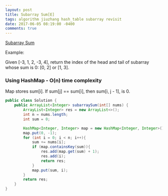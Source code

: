 ```yaml
---
layout: post
title: Subarray Sum[E]
tags: algorithm jiuzhang hash_table subarray revisit
date: 2017-06-05 08:19:00 -0400
comments: true
---
```

<a href="http://www.lintcode.com/en/problem/subarray-sum/" target="_blank">Subarray Sum</a>

Example:

Given [-3, 1, 2, -3, 4], return the index of the head and tail of subarray whose sum is 0: [0, 2] or [1, 3].

### Using HashMap - O(n) time complexity

Map stores sum[i]. If sum[j] == sum[i], then sum[i, j - 1], is 0.

```java
public class Solution {
    public ArrayList<Integer> subarraySum(int[] nums) {
        ArrayList<Integer> res = new ArrayList<>();
        int n = nums.length;
        int sum = 0;

        HashMap<Integer, Integer> map = new HashMap<Integer, Integer>();
        map.put(0, -1);
        for (int i = 0; i < n; i++){
            sum += nums[i];
            if (map.containsKey(sum)){
                res.add(map.get(sum) + 1);
                res.add(i);
                return res;
            }
            map.put(sum, i);
        }
        return res;
    }
}
```


